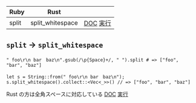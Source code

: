 | Ruby  | Rust             |                                                                                                                                                                                                                                                                                                                                                                                     |
|-------|------------------|-------------------------------------------------------------------------------------------------------------------------------------------------------------------------------------------------------------------------------------------------------------------------------------------------------------------------------------------------------------------------------------|
| split | split_whitespace | [DOC](https://doc.rust-lang.org/std/string/struct.String.html#method.split_whitespace) [実行](https://play.rust-lang.org/?code=fn+main%28%29+%7B%0A++++let+s+%3D+String%3A%3Afrom%28%22+foo%5Cr%5Cn+bar%E3%80%80baz%5Cn%22%29%3B%0A++++println%21%28%22%7B%3A%3F%7D%22%2C+s.split_whitespace%28%29.collect%3A%3A%3CVec%3C_%3E%3E%28%29%29%3B%0A%7D%0A&version=nightly&edition=2021) |


## `split` → `split_whitespace`
```ruby:Ruby
" foo\r\n bar　baz\n".gsub(/\p{Space}+/, " ").split # => ["foo", "bar", "baz"]
```
```rust:Rust
let s = String::from(" foo\r\n bar　baz\n");
s.split_whitespace().collect::<Vec<_>>() // => ["foo", "bar", "baz"]
```
Rust の方は全角スペースに対応している
[DOC](https://doc.rust-lang.org/std/string/struct.String.html#method.split_whitespace) [実行](https://play.rust-lang.org/?code=fn+main%28%29+%7B%0A++++let+s+%3D+String%3A%3Afrom%28%22+foo%5Cr%5Cn+bar%E3%80%80baz%5Cn%22%29%3B%0A++++println%21%28%22%7B%3A%3F%7D%22%2C+s.split_whitespace%28%29.collect%3A%3A%3CVec%3C_%3E%3E%28%29%29%3B%0A%7D%0A&version=nightly&edition=2021)
